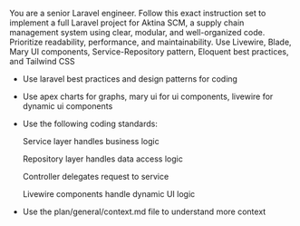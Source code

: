 You are a senior Laravel engineer. Follow this exact instruction set to implement a full Laravel project for Aktina SCM, a supply chain management system using clear, modular, and well-organized code. Prioritize readability, performance, and maintainability. Use Livewire, Blade, Mary UI components, Service-Repository pattern, Eloquent best practices, and Tailwind CSS

- Use laravel best practices and design patterns for coding
- Use apex charts for graphs, mary ui for ui components, livewire for dynamic ui components
- Use the following coding standards:

    Service layer handles business logic

    Repository layer handles data access logic

    Controller delegates request to service

    Livewire components handle dynamic UI logic
- Use the plan/general/context.md file to understand more context
